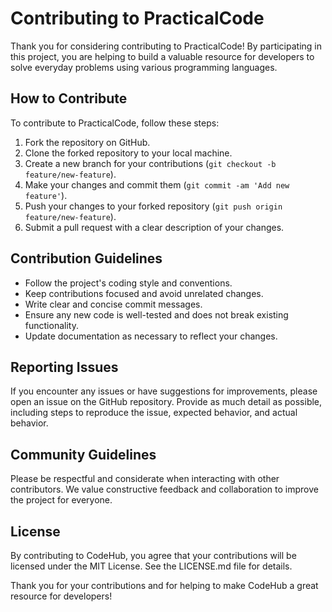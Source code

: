 # Contributing to PracticalCode

Thank you for considering contributing to PracticalCode! By participating in this project, you are helping to build a valuable resource for developers to solve everyday problems using various programming languages.

## How to Contribute

To contribute to PracticalCode, follow these steps:

1. Fork the repository on GitHub.
2. Clone the forked repository to your local machine.
3. Create a new branch for your contributions (`git checkout -b feature/new-feature`).
4. Make your changes and commit them (`git commit -am 'Add new feature'`).
5. Push your changes to your forked repository (`git push origin feature/new-feature`).
6. Submit a pull request with a clear description of your changes.

## Contribution Guidelines

- Follow the project's coding style and conventions.
- Keep contributions focused and avoid unrelated changes.
- Write clear and concise commit messages.
- Ensure any new code is well-tested and does not break existing functionality.
- Update documentation as necessary to reflect your changes.

## Reporting Issues

If you encounter any issues or have suggestions for improvements, please open an issue on the GitHub repository. Provide as much detail as possible, including steps to reproduce the issue, expected behavior, and actual behavior.

## Community Guidelines

Please be respectful and considerate when interacting with other contributors. We value constructive feedback and collaboration to improve the project for everyone.

## License

By contributing to CodeHub, you agree that your contributions will be licensed under the MIT License. See the LICENSE.md file for details.

Thank you for your contributions and for helping to make CodeHub a great resource for developers!
